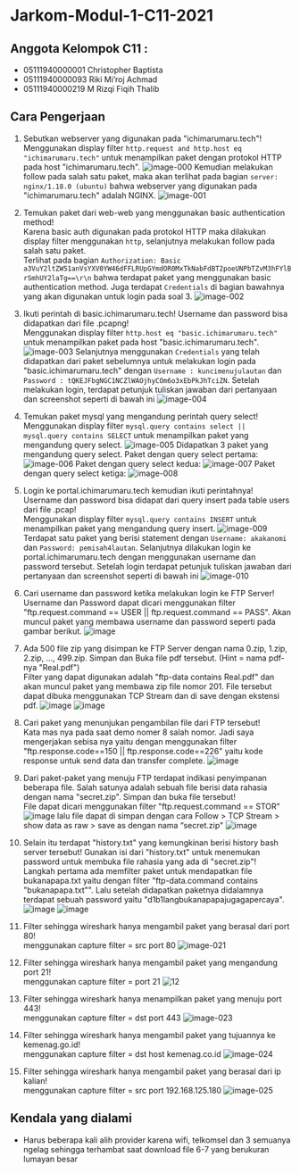 # Jarkom-Modul-1-C11-2021

## Anggota Kelompok C11 : <br>
- 05111940000001 Christopher Baptista
- 05111940000093 Riki Mi’roj Achmad
- 05111940000219 M Rizqi Fiqih Thalib

## Cara Pengerjaan
1. Sebutkan webserver yang digunakan pada "ichimarumaru.tech"! <br>
Menggunakan display filter `http.request and http.host eq "ichimarumaru.tech"` untuk menampilkan paket dengan protokol HTTP pada host "ichimarumaru.tech".
![image-000](https://user-images.githubusercontent.com/57831206/134773481-1516c950-065c-4f18-ab06-e0c370d0b85e.png)
Kemudian melakukan follow pada salah satu paket, maka akan terlihat pada bagian `server: nginx/1.18.0 (ubuntu)` bahwa webserver yang digunakan pada "ichimarumaru.tech" adalah NGINX.
![image-001](https://user-images.githubusercontent.com/57831206/134773484-5e0f68a4-f2b1-4fa9-9611-46809564a021.png)

2. Temukan paket dari web-web yang menggunakan basic authentication method! <br>
Karena basic auth digunakan pada protokol HTTP maka dilakukan display filter menggunakan `http`, selanjutnya melakukan follow pada salah satu paket. <br>
Terlihat pada bagian `Authorization: Basic a3VuY2ltZW51anVsYXV0YW46dFFLRUpGYmdOR0MxTkNabFdBT2poeUNPbTZvM3hFYlBrSmhUY2laTg==\r\n` bahwa terdapat paket yang menggunakan basic authentication method. Juga terdapat `Credentials` di bagian bawahnya yang akan digunakan untuk login pada soal 3.
![image-002](https://user-images.githubusercontent.com/57831206/134773489-fdecdc88-17fa-4ee5-9472-245ead4d24ec.png)

3. Ikuti perintah di basic.ichimarumaru.tech! Username dan password bisa didapatkan dari file .pcapng! <br>
Menggunakan display filter `http.host eq "basic.ichimarumaru.tech"` untuk menampilkan paket pada host "basic.ichimarumaru.tech".
![image-003](https://user-images.githubusercontent.com/57831206/134773490-feeee43e-e287-48d1-8e15-20a217a742f0.png)
Selanjutnya menggunakan `Credentials` yang telah didapatkan dari paket sebelumnya untuk melakukan login pada "basic.ichimarumaru.tech" dengan `Username : kuncimenujulautan` dan `Password : tQKEJFbgNGC1NCZlWAOjhyCOm6o3xEbPkJhTciZN`. Setelah melakukan login, terdapat petunjuk tuliskan jawaban dari pertanyaan dan screenshot seperti di bawah ini
![image-004](https://user-images.githubusercontent.com/57831206/134773491-4dd51269-d332-47b8-93eb-2fea4bfacf0c.png)

4. Temukan paket mysql yang mengandung perintah query select! <br>
Menggunakan display filter `mysql.query contains select || mysql.query contains SELECT` untuk menampilkan paket yang mengandung query select.
![image-005](https://user-images.githubusercontent.com/57831206/134773493-56fdbf1e-da50-456b-8ae7-da4d74bdbf12.png)
Didapatkan 3 paket yang mengandung query select. Paket dengan query select pertama:
![image-006](https://user-images.githubusercontent.com/57831206/134773499-652f8750-7d01-47a7-9c6d-68b47c37945f.png)
Paket dengan query select kedua:
![image-007](https://user-images.githubusercontent.com/57831206/134773501-752ad6a7-8027-47f3-8ae1-6a2a8b6c8f07.png)
Paket dengan query select ketiga:
![image-008](https://user-images.githubusercontent.com/57831206/134773503-20a3055d-c04f-4dbf-a5b9-4484442e9d96.png)

5. Login ke portal.ichimarumaru.tech kemudian ikuti perintahnya! Username dan password bisa didapat dari query insert pada table users dari file .pcap! <br>
Menggunakan display filter `mysql.query contains INSERT` untuk menampilkan paket yang mengandung query insert.
![image-009](https://user-images.githubusercontent.com/57831206/134773505-403bbc92-3ac7-4ec8-9306-c15cc3278166.jpg)
Terdapat satu paket yang berisi statement dengan `Username: akakanomi` dan `Password: pemisah4lautan`. Selanjutnya dilakukan login ke portal.ichimarumaru.tech dengan menggunakan username dan password tersebut. Setelah login terdapat petunjuk tuliskan jawaban dari pertanyaan dan screenshot seperti di bawah ini
![image-010](https://user-images.githubusercontent.com/57831206/134773507-8bee6964-5d66-49a5-943a-2634c9bed4d5.png)

6. Cari username dan password ketika melakukan login ke FTP Server!<br/>
Username dan Password dapat dicari menggunakan filter "ftp.request.command == USER || ftp.request.command == PASS". Akan muncul paket yang membawa username dan password seperti pada gambar berikut.
![image](https://user-images.githubusercontent.com/74702068/134773732-8f7e04ab-63cf-4b53-8695-e6172169bcd4.png)

7. Ada 500 file zip yang disimpan ke FTP Server dengan nama 0.zip, 1.zip, 2.zip, ..., 499.zip. Simpan dan Buka file pdf tersebut. (Hint = nama pdf-nya "Real.pdf")<br/>
Filter yang dapat digunakan adalah "ftp-data contains Real.pdf" dan akan muncul paket yang membawa zip file nomor 201. File tersebut dapat dibuka menggunakan TCP Stream dan di save dengan ekstensi pdf. 
![image](https://user-images.githubusercontent.com/74702068/134773783-cb40e7b6-bf6d-4c22-a457-2b2d96eb434b.png)
![image](https://user-images.githubusercontent.com/74702068/134773807-e7702e66-19e5-4985-9aeb-24cf9b4e43cc.png)

8. Cari paket yang menunjukan pengambilan file dari FTP tersebut!<br/>
Kata mas nya pada saat demo nomer 8 salah nomor. Jadi saya mengerjakan sebisa nya yaitu dengan menggunakan filter "ftp.response.code==150 || ftp.response.code==226" yaitu kode response untuk send data dan transfer complete.
![image](https://user-images.githubusercontent.com/74702068/134773853-89ff8ac5-1e75-4ff6-8ad8-7d01e93be781.png)


9. Dari paket-paket yang menuju FTP terdapat indikasi penyimpanan beberapa file. Salah satunya adalah sebuah file berisi data rahasia dengan nama "secret.zip". Simpan dan buka file tersebut!<br/>
File dapat dicari menggunakan filter "ftp.request.command == STOR"
![image](https://user-images.githubusercontent.com/74702068/134773870-2edb5098-e905-4a72-86d4-9f8a809b2527.png)
lalu file dapat di simpan dengan cara Follow > TCP Stream > show data as raw > save as dengan nama “secret.zip"
![image](https://user-images.githubusercontent.com/74702068/134773903-4b1c46b1-b501-4002-885d-fc8246f3b6f7.png)

10. Selain itu terdapat "history.txt" yang kemungkinan berisi history bash server tersebut! Gunakan isi dari "history.txt" untuk menemukan password untuk membuka file rahasia yang ada di "secret.zip"!<br/>
Langkah pertama ada memfilter paket untuk mendapatkan file bukanapapa.txt yaitu dengan filter "ftp-data.command contains "bukanapapa.txt"". Lalu setelah didapatkan paketnya didalamnya  terdapat sebuah password yaitu "d1b1langbukanapapajugagapercaya".
![image](https://user-images.githubusercontent.com/74702068/134773964-8ba0a389-d7b9-42dd-9d4f-fddaa1949417.png)
![image](https://user-images.githubusercontent.com/74702068/134773973-9d9515c3-a46c-49ad-9e99-b85d84e5646d.png)


11. Filter sehingga wireshark hanya mengambil paket yang berasal dari port 80! <br>
menggunakan capture filter = src port 80
![image-021](https://user-images.githubusercontent.com/62735317/134774592-350a8a8a-c2e1-45e9-9c82-8d97956e2512.png)


12. Filter sehingga wireshark hanya mengambil paket yang mengandung port 21! <br>
menggunakan capture filter = port 21
![12](https://user-images.githubusercontent.com/62735317/134774731-c445ffdf-9e6b-4a65-9e99-1f35b247dcb3.PNG)


13. Filter sehingga wireshark hanya menampilkan paket yang menuju port 443! <br>
menggunakan capture filter = dst port 443
![image-023](https://user-images.githubusercontent.com/62735317/134774596-84595294-1cd4-487d-827a-183b1a9930fb.png)


14. Filter sehingga wireshark hanya mengambil paket yang tujuannya ke kemenag.go.id! <br>
menggunakan capture filter = dst host kemenag.co.id
![image-024](https://user-images.githubusercontent.com/62735317/134774598-d9249178-db56-45ae-8e3f-b4ad84237759.png)


15. Filter sehingga wireshark hanya mengambil paket yang berasal dari ip kalian! <br>
menggunakan capture filter = src port 192.168.125.180
![image-025](https://user-images.githubusercontent.com/62735317/134774601-ff2b01ea-c18d-44dc-8741-3014d0fcf384.png)

## Kendala yang dialami
- Harus beberapa kali alih provider karena wifi, telkomsel dan 3 semuanya ngelag sehingga terhambat saat download file 6-7 yang berukuran lumayan besar
